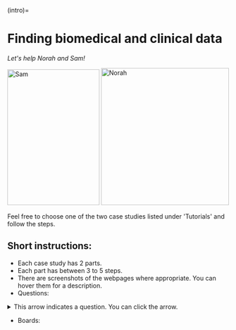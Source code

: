 (intro)=
# Finding biomedical and clinical data

_Let's help Norah and Sam!_

<img width="209" height="308" alt="Sam" src="https://github.com/user-attachments/assets/dcebf37d-bb3e-42e2-b179-f45050ab4718" title="Sam" />

<img width="290" height="311" alt="Norah" src="https://github.com/user-attachments/assets/122adaef-2b09-493c-a50e-c7c09bad157c" title="Norah" />


Feel free to choose one of the two case studies listed under 'Tutorials' and follow the steps.

## Short instructions:

- Each case study has 2 parts.
- Each part has between 3 to 5 steps.
- There are screenshots of the webpages where appropriate. You can hover them for a description.
- Questions:
<details>
<summary>This arrow indicates a question. You can click the arrow.</summary>

```
You may click the arrow to reveal the answer; however, please try to solve it on your own first. 
```
</details>
 
- Boards:
````{hint} Hints help you solve the questions or the step 

````
<br></br>

````{notes} Notes contain information learned during this workshop

````
<br></br>
````{warning} A warning is information meant to help you avoid problems during the exercise

````
<br></br>
